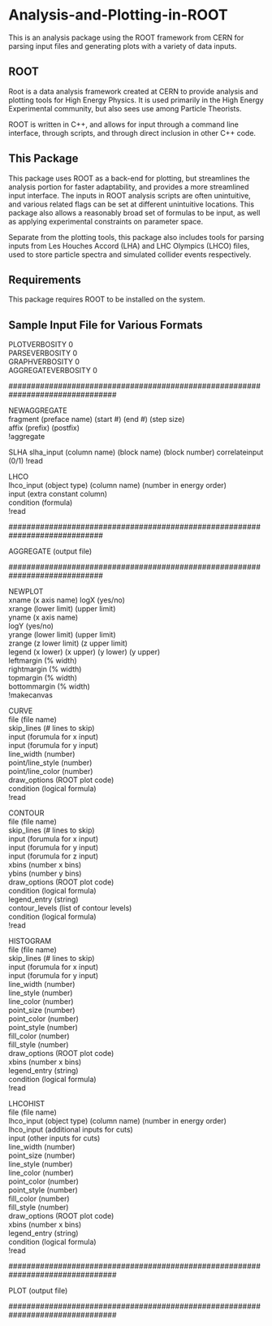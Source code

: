# Analysis-and-Plotting-in-ROOT
This is an analysis package using the ROOT framework from CERN for parsing input files and generating plots with a variety of data inputs.

## ROOT
Root is a data analysis framework created at CERN to provide analysis and plotting tools for High Energy Physics.  It is used primarily in the High Energy Experimental community, but also sees use among Particle Theorists.

ROOT is written in C++, and allows for input through a command line interface, through scripts, and through direct inclusion in other C++ code.

## This Package
This package uses ROOT as a back-end for plotting, but streamlines the analysis portion for faster adaptability, and provides a more streamlined input interface.  The inputs in ROOT analysis scripts are often unintuitive, and various related flags can be set at different unintuitive locations.  This package also allows a reasonably broad set of formulas to be input, as well as applying experimental constraints on parameter space.

Separate from the plotting tools, this package also includes tools for parsing inputs from Les Houches Accord (LHA) and LHC Olympics (LHCO) files, used to store particle spectra and simulated collider events respectively.

## Requirements
This package requires ROOT to be installed on the system.



## Sample Input File for Various Formats

PLOTVERBOSITY 0  
PARSEVERBOSITY 0  
GRAPHVERBOSITY 0  
AGGREGATEVERBOSITY 0

################################################################################

NEWAGGREGATE  
fragment           (preface name)  (start #)  (end #)  (step size)  
affix              (prefix)  (postfix)  
!aggregate

SLHA
slha_input          (column name)   (block name)     (block number)
correlateinput      (0/1)
!read

LHCO  
lhco_input         (object type)  (column name)  (number in energy order)  
input              (extra constant column)  
condition          (formula)  
!read

#############################################################################

AGGREGATE   (output file)

#############################################################################

NEWPLOT  
xname         (x axis name)
logX          (yes/no)  
xrange        (lower limit)     (upper limit)  
yname         (x axis name)  
logY          (yes/no)  
yrange        (lower limit)     (upper limit)  
zrange        (z lower limit)     (z upper limit)  
legend        (x lower)  (x upper)  (y lower)  (y upper)  
leftmargin    (% width)  
rightmargin   (% width)  
topmargin     (% width)  
bottommargin  (% width)  
!makecanvas

CURVE  
file               (file name)  
skip_lines         (# lines to skip)  
input              (forumula for x input)  
input              (forumula for y input)  
line_width         (number)  
point/line_style   (number)  
point/line_color   (number)  
draw_options       (ROOT plot code)  
condition          (logical formula)  
!read


CONTOUR  
file               (file name)  
skip_lines         (# lines to skip)  
input              (forumula for x input)  
input              (forumula for y input)  
input              (forumula for z input)  
xbins              (number x bins)  
ybins              (number y bins)  
draw_options       (ROOT plot code)  
condition          (logical formula)  
legend_entry       (string)  
contour_levels     (list of contour levels)  
condition          (logical formula)  
!read


HISTOGRAM  
file               (file name)  
skip_lines         (# lines to skip)  
input              (forumula for x input)  
input              (forumula for y input)  
line_width         (number)  
line_style         (number)  
line_color         (number)  
point_size         (number)  
point_color        (number)  
point_style        (number)  
fill_color         (number)  
fill_style         (number)  
draw_options       (ROOT plot code)  
xbins              (number x bins)  
legend_entry       (string)  
condition          (logical formula)  
!read


LHCOHIST  
file               (file name)  
lhco_input         (object type)  (column name)  (number in energy order)  
lhco_input         (additional inputs for cuts)  
input              (other inputs for cuts)  
line_width         (number)  
point_size         (number)  
line_style         (number)  
line_color         (number)  
point_color        (number)  
point_style        (number)  
fill_color         (number)  
fill_style         (number)  
draw_options       (ROOT plot code)  
xbins              (number x bins)  
legend_entry       (string)  
condition          (logical formula)  
!read

################################################################################

PLOT   (output file)

################################################################################
